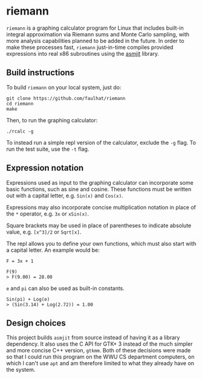 # riemann

`riemann` is a graphing calculator program for Linux that includes built-in integral approximation via Riemann sums and Monte Carlo sampling, with more analysis capabilities planned to be added in the future. In order to make these processes fast, `riemann` just-in-time compiles provided expressions into real x86 subroutines using the [asmjit](https://github.com/asmjit/asmjit/) library.

## Build instructions

To build `riemann` on your local system, just do:
```
git clone https://github.com/faulhat/riemann
cd riemann
make
```

Then, to run the graphing calculator:
```
./rcalc -g
```

To instead run a simple repl version of the calculator, exclude the `-g` flag. To run the test suite, use the `-t` flag.

## Expression notation

Expressions used as input to the graphing calculator can incorporate some basic functions, such as sine and cosine. These functions must be written out with a capital letter, e.g. `Sin(x)` and `Cos(x)`.

Expressions may also incorporate concise multiplication notation in place of the `*` operator, e.g. `3x` or `xSin(x)`.

Square brackets may be used in place of parentheses to indicate absolute value, e.g. `[x^3]/2` or `Sqrt[x]`.

The repl allows you to define your own functions, which must also start with a capital letter. An example would be:
```
F = 3x + 1

F(9)
> F(9.00) = 28.00
```

`e` and `pi` can also be used as built-in constants.
```
Sin(pi) + Log(e)
> (Sin(3.14) + Log(2.72)) = 1.00
```

## Design choices

This project builds `asmjit` from source instead of having it as a library dependency. It also uses the C API for GTK+ 3 instead of the much simpler and more concise C++ version, `gtkmm`. Both of these decisions were made so that I could run this program on the WWU CS department computers, on which I can't use `apt` and am therefore limited to what they already have on the system.

